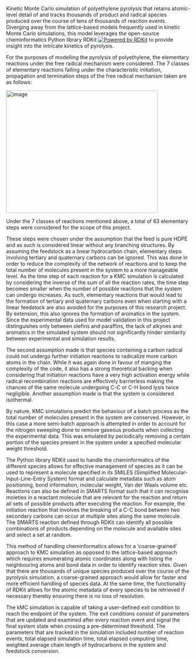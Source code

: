 Kinetic Monte Carlo simulation of polyethylene pyrolysis that retains atomic-level detail of and tracks thousands of product and radical species produced over the course of tens of thousands of reaction events. Diverging away from the lattice-based models frequently used in kinetic Monte Carlo simulations, this model leverages the open-source cheminformatics Python library RDKit [![Powered by RDKit](https://img.shields.io/badge/Powered%20by-RDKit-3838ff.svg?logo=data:image/png;base64,iVBORw0KGgoAAAANSUhEUgAAABAAAAAQBAMAAADt3eJSAAAABGdBTUEAALGPC/xhBQAAACBjSFJNAAB6JgAAgIQAAPoAAACA6AAAdTAAAOpgAAA6mAAAF3CculE8AAAAFVBMVEXc3NwUFP8UPP9kZP+MjP+0tP////9ZXZotAAAAAXRSTlMAQObYZgAAAAFiS0dEBmFmuH0AAAAHdElNRQfmAwsPGi+MyC9RAAAAQElEQVQI12NgQABGQUEBMENISUkRLKBsbGwEEhIyBgJFsICLC0iIUdnExcUZwnANQWfApKCK4doRBsKtQFgKAQC5Ww1JEHSEkAAAACV0RVh0ZGF0ZTpjcmVhdGUAMjAyMi0wMy0xMVQxNToyNjo0NyswMDowMDzr2J4AAAAldEVYdGRhdGU6bW9kaWZ5ADIwMjItMDMtMTFUMTU6MjY6NDcrMDA6MDBNtmAiAAAAAElFTkSuQmCC)](https://www.rdkit.org/)
     to provide insight into the intricate kinetics of pyrolysis.

For the purposes of modelling the pyrolysis of polyethylene, the elementary reactions under the free radical mechanism were considered. The 7 classes of elementary reactions falling under the characteristic initiation, propagation and termination steps of the free radical mechanism taken are as follows:

<img width="414" height="334" alt="image" src="https://github.com/user-attachments/assets/ae3d9e7d-8be2-41c4-b690-9ed75a9dd0d2" />

Under the 7 classes of reactions mentioned above, a total of 63 elementary steps were considered for the scope of this project. 

These steps were chosen under the assumption that the feed is pure HDPE and as such is considered linear without any branching structures. By assuming the feedstock as a linear hydrocarbon chain, elementary steps involving tertiary and quaternary carbons can be ignored. This was done in order to reduce the complexity of the network of reactions and to keep the total number of molecules present in the system to a more manageable level. As the time step of each reaction for a KMC simulation is calculated by considering the inverse of the sum of all the reaction rates, the time step becomes smaller when the number of possible reactions that the system can undergo increases. As such, elementary reactions that would lead to the formation of tertiary and quaternary carbons even when starting with a linear feedstock are also avoided for the purposes of this research project. By extension, this also ignores the formation of aromatics in the system. Since the experimental data used for model validation in this project distinguishes only between olefins and paraffins, the lack of alkynes and aromatics in the simulated system should not significantly hinder similarity between experimental and simulation results.

The second assumption made is that species containing a carbon radical could not undergo further initiation reactions to radicalize more carbon atoms in the chain. While it was again done in favour of manging the complexity of the code, it also has a strong theoretical backing when considering that initiation reactions have a very high activation energy while radical recombination reactions are effectively barrierless making the chances of the same molecule undergoing C-C or C-H bond lysis twice negligible. Another assumption made is that the system is considered isothermal.

By nature, KMC simulations predict the behaviour of a batch process as the total number of molecules present in the system are conserved. However, in this case a more semi-batch approach is attempted in order to account for the nitrogen sweeping done to remove gaseous products when collecting the experimental data. This was emulated by periodically removing a certain portion of the species present in the system under a specified molecular weight threshold.

The Python library RDKit used to handle the cheminformatics of the different species allows for effective management of species as it can be used to represent a molecule specified in its SMILES (Simplified Molecular-Input-Line-Entry System) format and calculate metadata such as atom positioning, bond information, molecular weight, Van der Waals volume etc. Reactions can also be defined in SMARTS format such that it can recognise moieties in a reactant molecule that are relevant for the reaction and return all sets of possible products after executing the reaction. For example, the initiation reaction that involves the breaking of a C-C bond between two secondary carbons can occur at multiple sites along the same molecule. The SMARTS reaction defined through RDKit can identify all possible combinations of products depending on the molecule and available sites and select a set at random.

This method of handling cheminformatics allows for a ‘coarse-grained’ approach to KMC simulation as opposed to the lattice-based approach which requires enumerating atomic coordinates along with listing the neighbouring atoms and bond data in order to identify reaction sites. Given that there are thousands of unique species produced over the course of the pyrolysis simulation, a coarse-grained approach would allow for faster and more efficient handling of species data. At the same time, the functionality of RDKit allows for the atomic metadata of every species to be retrieved if necessary thereby ensuring there is no loss of resolution.

The kMC simulation is capable of taking a user-defined exit condition to reach the endpoint of the system. The exit conditions consist of parameters that are updated and examined after every reaction event and signal the final system state when crossing a pre-determined threshold. The parameters that are tracked in the simulation included number of reaction events, total elapsed simulation time, total elapsed computing time, weighted average chain length of hydrocarbons in the system and feedstock conversion.

